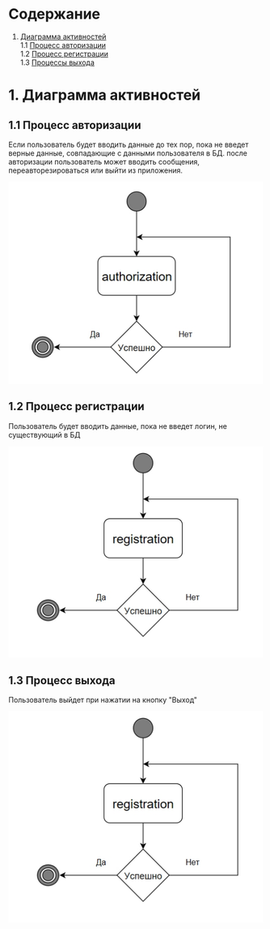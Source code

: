 # Содержание
1. [Диаграмма активностей](#1)<br>
1.1 [Процесс авторизации](#1.1)<br>
1.2 [Процесс регистрации](#1.2)<br>
1.3 [Процессы выхода](#1.3)<br>

#  1. Диаграмма активностей <a name="1"></a>

## 1.1 Процесс авторизации <a name="1.1"></a>
Если пользователь будет вводить данные до тех пор, пока не введет верные данные, совпадающие с данными пользователя в БД.
после авторизации пользователь может вводить сообщения, переавторезироваться или выйти из приложения.

 ![Процесс авторизации](https://github.com/KevinPozitive/client-server-application-requirements/blob/master/Диаграммы/Activity/Authorization.jpg)
 
## 1.2 Процесс регистрации <a name="1.2"></a>
Пользователь будет вводить данные, пока не введет логин, не существующий в БД

 ![Процесс регистрации](https://github.com/KevinPozitive/client-server-application-requirements/blob/master/Диаграммы/Activity/Registration.jpg)

## 1.3 Процесс выхода <a name="1.3"></a>
Пользователь выйдет при нажатии на кнопку "Выход"

 ![Процесс выхода](https://github.com/KevinPozitive/client-server-application-requirements/blob/master/Диаграммы/Activity/Registration.jpg)
